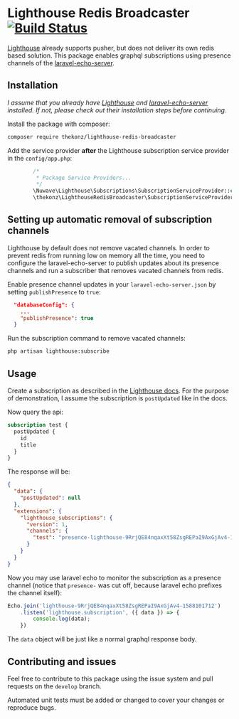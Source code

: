 # Lighthouse Redis Broadcaster [![Build Status](https://travis-ci.org/thekonz/lighthouse-redis-broadcaster.svg?branch=master)](https://travis-ci.org/thekonz/lighthouse-redis-broadcaster)

[Lighthouse](https://lighthouse-php.com/) already supports pusher, but does not deliver its own redis based solution.
This package enables graphql subscriptions using presence channels of the [laravel-echo-server](https://github.com/tlaverdure/laravel-echo-server).

## Installation

*I assume that you already have [Lighthouse](https://lighthouse-php.com/) and [laravel-echo-server](https://github.com/tlaverdure/laravel-echo-server) installed. If not, please check out their installation steps before continuing.* 

Install the package with composer:
```bash
composer require thekonz/lighthouse-redis-broadcaster
```

Add the service provider **after** the Lighthouse subscription service provider in the `config/app.php`:
```php
        /*
         * Package Service Providers...
         */
        \Nuwave\Lighthouse\Subscriptions\SubscriptionServiceProvider::class,
        \thekonz\LighthouseRedisBroadcaster\SubscriptionServiceProvider::class, 
```

## Setting up automatic removal of subscription channels

Lighthouse by default does not remove vacated channels. In order to prevent redis from running low on memory all the time, you need to configure the laravel-echo-server to publish updates about its presence channels and run a subscriber that removes vacated channels from redis.   

Enable presence channel updates in your `laravel-echo-server.json` by setting `publishPresence` to `true`:
```json
  "databaseConfig": {
    ...
    "publishPresence": true
  }
```

Run the subscription command to remove vacated channels:
```bash
php artisan lighthouse:subscribe
```

## Usage

Create a subscription as described in the [Lighthouse docs](https://lighthouse-php.com/4.12/subscriptions/defining-fields.html). For the purpose of demonstration, I assume the subscription is `postUpdated` like in the docs.

Now query the api:
```graphql
subscription test {
  postUpdated {
    id
    title
  }
}
```

The response will be:
```json
{
  "data": {
    "postUpdated": null
  },
  "extensions": {
    "lighthouse_subscriptions": {
      "version": 1,
      "channels": {
        "test": "presence-lighthouse-9RrjQE84nqaxXt58ZsgREPaI9AxGjAv4-1588101712"
      }
    }
  }
}
```

Now you may use laravel echo to monitor the subscription as a presence channel (notice that `presence-` was cut off, because laravel echo prefixes the channel itself):
```js
Echo.join('lighthouse-9RrjQE84nqaxXt58ZsgREPaI9AxGjAv4-1588101712')
    .listen('lighthouse.subscription', ({ data }) => {
        console.log(data);
    })
```

The `data` object will be just like a normal graphql response body.

## Contributing and issues

Feel free to contribute to this package using the issue system and pull requests on the `develop` branch.

Automated unit tests must be added or changed to cover your changes or reproduce bugs. 

